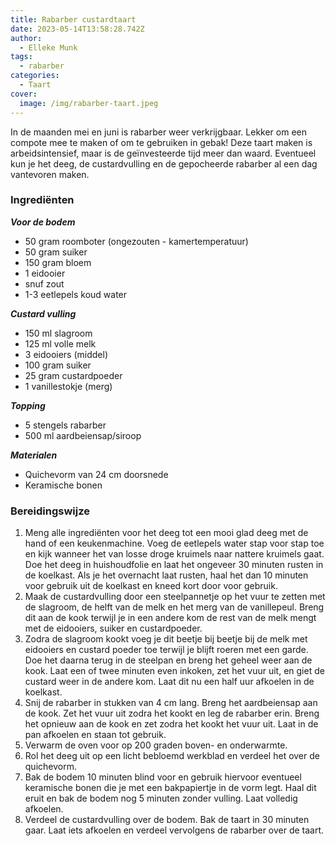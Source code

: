 ```yaml
---
title: Rabarber custardtaart
date: 2023-05-14T13:58:28.742Z
author:
  - Elleke Munk
tags:
  - rabarber
categories:
  - Taart
cover:
  image: /img/rabarber-taart.jpeg
---
```

In de maanden mei en juni is rabarber weer verkrijgbaar. Lekker om een compote mee te maken of om te gebruiken in gebak! Deze taart maken is arbeidsintensief, maar is de geïnvesteerde tijd meer dan waard. Eventueel kun je het deeg, de custardvulling en de gepocheerde rabarber al een dag vantevoren maken.

### Ingrediënten

***Voor de bodem***

* 50 gram roomboter (ongezouten - kamertemperatuur)
* 50 gram suiker
* 150 gram bloem
* 1 eidooier
* snuf zout
* 1-3 eetlepels koud water

***Custard vulling***

* 150 ml slagroom
* 125 ml volle melk
* 3 eidooiers (middel)
* 100 gram suiker
* 25 gram custardpoeder
* 1 vanillestokje (merg)

***Topping***

* 5 stengels rabarber
* 500 ml aardbeiensap/siroop

***Materialen***

* Quichevorm van 24 cm doorsnede
* Keramische bonen

### Bereidingswijze

1. Meng alle ingrediënten voor het deeg tot een mooi glad deeg met de hand of een keukenmachine. Voeg de eetlepels water stap voor stap toe en kijk wanneer het van losse droge kruimels naar nattere kruimels gaat. Doe het deeg in huishoudfolie en laat het ongeveer 30 minuten rusten in de koelkast. Als je het overnacht laat rusten, haal het dan 10 minuten voor gebruik uit de koelkast en kneed kort door voor gebruik. 
2. Maak de custardvulling door een steelpannetje op het vuur te zetten met de slagroom, de helft van de melk en het merg van de vanillepeul. Breng dit aan de kook terwijl je in een andere kom de rest van de melk mengt met de eidooiers, suiker en custardpoeder.
3. Zodra de slagroom kookt voeg je dit beetje bij beetje bij de melk met eidooiers en custard poeder toe terwijl je blijft roeren met een garde. Doe het daarna terug in de steelpan en breng het geheel weer aan de kook. Laat een of twee minuten even inkoken, zet het vuur uit, en giet de custard weer in de andere kom. Laat dit nu een half uur afkoelen in de koelkast.
4. Snij de rabarber in stukken van 4 cm lang. Breng het aardbeiensap aan de kook. Zet het vuur uit zodra het kookt en leg de rabarber erin. Breng het opnieuw aan de kook en zet zodra het kookt het vuur uit. Laat in de pan afkoelen en staan tot gebruik. 
5. Verwarm de oven voor op 200 graden boven- en onderwarmte.
6. Rol het deeg uit op een licht bebloemd werkblad en verdeel het over de quichevorm.
7. Bak de bodem 10 minuten blind voor en gebruik hiervoor eventueel keramische bonen die je met een bakpapiertje in de vorm legt. Haal dit eruit en bak de bodem nog 5 minuten zonder vulling. Laat volledig afkoelen.
8. Verdeel de custardvulling over de bodem. Bak de taart in 30 minuten gaar. Laat iets afkoelen en verdeel vervolgens de rabarber over de taart.